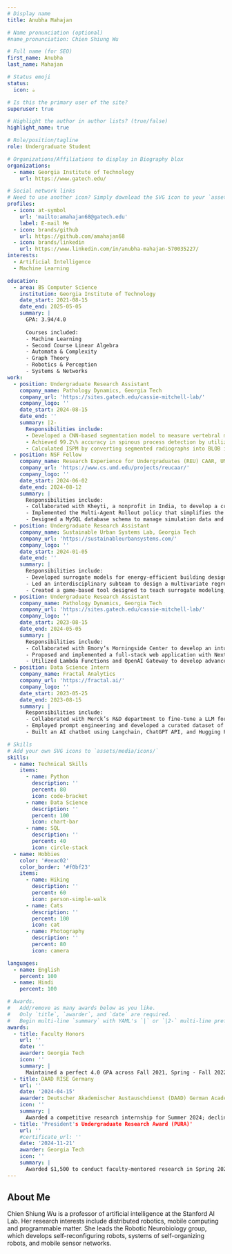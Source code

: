 ```yaml
---
# Display name
title: Anubha Mahajan

# Name pronunciation (optional)
#name_pronunciation: Chien Shiung Wu

# Full name (for SEO)
first_name: Anubha
last_name: Mahajan

# Status emoji
status:
  icon: ☕️

# Is this the primary user of the site?
superuser: true

# Highlight the author in author lists? (true/false)
highlight_name: true

# Role/position/tagline
role: Undergraduate Student

# Organizations/Affiliations to display in Biography blox
organizations:
  - name: Georgia Institute of Technology
    url: https://www.gatech.edu/

# Social network links
# Need to use another icon? Simply download the SVG icon to your `assets/media/icons/` folder.
profiles:
  - icon: at-symbol
    url: 'mailto:amahajan68@gatech.edu'
    label: E-mail Me
  - icon: brands/github
    url: https://github.com/amahajan68
  - icon: brands/linkedin
    url: https://www.linkedin.com/in/anubha-mahajan-570035227/
interests:
  - Artificial Intelligence
  - Machine Learning

education:
  - area: BS Computer Science
    institution: Georgia Institute of Technology
    date_start: 2021-08-15
    date_end: 2025-05-05
    summary: |
      GPA: 3.94/4.0
      
      Courses included:
      - Machine Learning
      - Second Course Linear Algebra
      - Automata & Complexity
      - Graph Theory
      - Robotics & Perception
      - Systems & Networks
work:
  - position: Undergraduate Research Assistant
    company_name: Pathology Dynamics, Georgia Tech
    company_url: 'https://sites.gatech.edu/cassie-mitchell-lab/'
    company_logo: ''
    date_start: 2024-08-15
    date_end: ''
    summary: |2-
      Responsibilities include:
      - Developed a CNN-based segmentation model to measure vertebral motion for assessing fusion status in ACDF surgery using labeled cervical radiographs.
      - Achieved 99.2\% accuracy in spinous process detection by utilizing data augmentation techniques including noise stimulation, blurring, cropping, and rotating.
      - Calculated ISPM by converting segmented radiographs into BLOB images, extracting rightmost spinous process coordinates, and measuring pixel distance between them.
  - position: NSF Fellow
    company_name: Research Experience for Undergraduates (REU) CAAR, UMD
    company_url: 'https://www.cs.umd.edu/projects/reucaar/'
    company_logo: ''
    date_start: 2024-06-02
    date_end: 2024-08-12
    summary: |
      Responsibilities include:
      - Collaborated with Kheyti, a nonprofit in India, to develop a crop planning decision support tool for small farmers using Multi-Agent Reinforcement Learning.
      - Implemented the Multi-Agent Rollout policy that simplifies the global optimization problem into sequential local decisions, leading to increased fairness and overall outcomes for farmers.
      - Designed a MySQL database schema to manage simulation data and used Matplotlib and Seaborn to visualize the effectiveness of policies in real-world agricultural settings.
  - position: Undergraduate Research Assistant
    company_name: Sustainable Urban Systems Lab, Georgia Tech
    company_url: 'https://sustainableurbansystems.com/'
    company_logo: ''
    date_start: 2024-01-05
    date_end: ''
    summary: |
      Responsibilities include:
      - Developed surrogate models for energy-efficient building design, providing urban planners with real-time decision-making tools to support sustainable city planning in Atlanta.
      - Led an interdisciplinary subteam to design a multivariate regression model that reduced simulation times from hours to seconds, utilizing Gradient Boost and Bayesian Optimization.
      - Created a game-based tool designed to teach surrogate modeling, allowing architects to optimize building design parameters through interactive challenges aimed at minimizing energy consumption.
  - position: Undergraduate Research Assistant
    company_name: Pathology Dynamics, Georgia Tech
    company_url: 'https://sites.gatech.edu/cassie-mitchell-lab/'
    company_logo: ''
    date_start: 2023-08-15
    date_end: 2024-05-05
    summary: |
      Responsibilities include:
      - Collaborated with Emory’s Morningside Center to develop an intuitive clinician interface that accelerates quantitative meta-analyses for clinical trial literature review, focused on drug repurposing.
      - Proposed and implemented a full-stack web application with Next.js, incorporating interactive Plotly visualizations and user-access management through AWS sign-in authentication.
      - Utilized Lambda Functions and OpenAI Gateway to develop advanced filtering capabilities, including a PubMed Query Generator and customizable results table, processing over 1,000 studies in under a minute.
  - position: Data Science Intern
    company_name: Fractal Analytics
    company_url: 'https://fractal.ai/'
    company_logo: ''
    date_start: 2023-05-25
    date_end: 2023-08-15
    summary: |
      Responsibilities include:
      - Collaborated with Merck’s R&D department to fine-tune a LLM for automating marketing content audits, ensuring the model accurately flagged content violating nuanced regulatory guidelines
      - Employed prompt engineering and developed a curated dataset of industry-specific compliance use cases, resulting in a 20% improvement in model accuracy.
      - Built an AI chatbot using Langchain, ChatGPT API, and Hugging Face, streamlining compliance workflows and enabling peer collaboration on prompt engineering and use-case curation.

# Skills
# Add your own SVG icons to `assets/media/icons/`
skills:
  - name: Technical Skills
    items:
      - name: Python
        description: ''
        percent: 80
        icon: code-bracket
      - name: Data Science
        description: ''
        percent: 100
        icon: chart-bar
      - name: SQL
        description: ''
        percent: 40
        icon: circle-stack
  - name: Hobbies
    color: '#eeac02'
    color_border: '#f0bf23'
    items:
      - name: Hiking
        description: ''
        percent: 60
        icon: person-simple-walk
      - name: Cats
        description: ''
        percent: 100
        icon: cat
      - name: Photography
        description: ''
        percent: 80
        icon: camera

languages:
  - name: English
    percent: 100
  - name: Hindi
    percent: 100

# Awards.
#   Add/remove as many awards below as you like.
#   Only `title`, `awarder`, and `date` are required.
#   Begin multi-line `summary` with YAML's `|` or `|2-` multi-line prefix and indent 2 spaces below.
awards:
  - title: Faculty Honors
    url: ''
    date: ''
    awarder: Georgia Tech
    icon: ''
    summary: |
      Maintained a perfect 4.0 GPA across Fall 2021, Spring - Fall 2022, Fall 2023, Spring 2024.
  - title: DAAD RISE Germany
    url: ''
    date: '2024-04-15'
    awarder: Deutscher Akademischer Austauschdienst (DAAD) German Academic Exchange Service
    icon: ''
    summary: |
      Awarded a competitive research internship for Summer 2024; declined due to prior commitments.
  - title: 'President's Undergraduate Research Award (PURA)'
    url: ''
    #certificate_url: ''
    date: '2024-11-21'
    awarder: Georgia Tech
    icon: ''
    summary: |
      Awarded $1,500 to conduct faculty-mentored research in Spring 2025.
---
```


## About Me

Chien Shiung Wu is a professor of artificial intelligence at the Stanford AI Lab. Her research interests include distributed robotics, mobile computing and programmable matter. She leads the Robotic Neurobiology group, which develops self-reconfiguring robots, systems of self-organizing robots, and mobile sensor networks.
